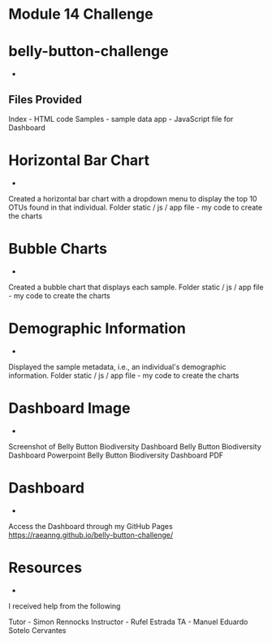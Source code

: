 # Module 14 Challenge
# belly-button-challenge
-
Files Provided
-
Index - HTML code
Samples - sample data
app - JavaScript file for Dashboard
# Horizontal Bar Chart
- 
Created a horizontal bar chart with a dropdown menu to display the top 10 OTUs found in that individual.
Folder static / js / app file - my code to create the charts

# Bubble Charts
-
Created a bubble chart that displays each sample.
Folder static / js / app file - my code to create the charts

# Demographic Information
-
Displayed the sample metadata, i.e., an individual's demographic information.
Folder static / js / app file - my code to create the charts

# Dashboard Image
-
Screenshot of Belly Button Biodiversity Dashboard
Belly Button Biodiversity Dashboard Powerpoint
Belly Button Biodiversity Dashboard PDF

# Dashboard
-
Access the Dashboard through my GitHub Pages
https://raeanng.github.io/belly-button-challenge/

# Resources 
-
I received help from the following

Tutor - Simon Rennocks
Instructor - Rufel Estrada 
TA - Manuel Eduardo Sotelo Cervantes


